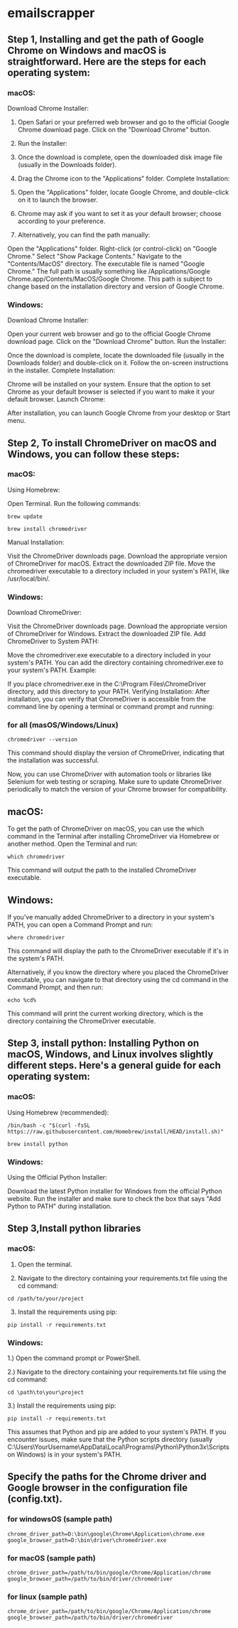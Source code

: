 # emailscrapper

## Step 1, Installing and get the path of Google Chrome on Windows and macOS is straightforward. Here are the steps for each operating system:

### macOS:
Download Chrome Installer:

1. Open Safari or your preferred web browser and go to the official Google Chrome download page.
Click on the "Download Chrome" button.

2. Run the Installer:

3. Once the download is complete, open the downloaded disk image file (usually in the Downloads folder).
4. Drag the Chrome icon to the "Applications" folder.
Complete Installation:

5. Open the "Applications" folder, locate Google Chrome, and double-click on it to launch the browser.
6. Chrome may ask if you want to set it as your default browser; choose according to your preference.
7. Alternatively, you can find the path manually:

Open the "Applications" folder.
Right-click (or control-click) on "Google Chrome."
Select "Show Package Contents."
Navigate to the "Contents/MacOS" directory.
The executable file is named "Google Chrome."
The full path is usually something like /Applications/Google Chrome.app/Contents/MacOS/Google Chrome. This path is subject to change based on the installation directory and version of Google Chrome.

### Windows:
Download Chrome Installer:

Open your current web browser and go to the official Google Chrome download page.
Click on the "Download Chrome" button.
Run the Installer:

Once the download is complete, locate the downloaded file (usually in the Downloads folder) and double-click on it.
Follow the on-screen instructions in the installer.
Complete Installation:

Chrome will be installed on your system. Ensure that the option to set Chrome as your default browser is selected if you want to make it your default browser.
Launch Chrome:

After installation, you can launch Google Chrome from your desktop or Start menu.

## Step 2, To install ChromeDriver on macOS and Windows, you can follow these steps:

### macOS:
Using Homebrew:

Open Terminal.
Run the following commands:
```
brew update
```
```
brew install chromedriver
```

Manual Installation:

Visit the ChromeDriver downloads page.
Download the appropriate version of ChromeDriver for macOS.
Extract the downloaded ZIP file.
Move the chromedriver executable to a directory included in your system's PATH, like /usr/local/bin/.


### Windows:
Download ChromeDriver:

Visit the ChromeDriver downloads page.
Download the appropriate version of ChromeDriver for Windows.
Extract the downloaded ZIP file.
Add ChromeDriver to System PATH:

Move the chromedriver.exe executable to a directory included in your system's PATH. You can add the directory containing chromedriver.exe to your system's PATH.
Example:

If you place chromedriver.exe in the C:\Program Files\ChromeDriver directory, add this directory to your PATH.
Verifying Installation:
After installation, you can verify that ChromeDriver is accessible from the command line by opening a terminal or command prompt and running:

### for all (masOS/Windows/Linux)
```
chromedriver --version
```
This command should display the version of ChromeDriver, indicating that the installation was successful.

Now, you can use ChromeDriver with automation tools or libraries like Selenium for web testing or scraping. Make sure to update ChromeDriver periodically to match the version of your Chrome browser for compatibility.

## macOS:
To get the path of ChromeDriver on macOS, you can use the which command in the Terminal after installing ChromeDriver via Homebrew or another method. Open the Terminal and run:

```
which chromedriver
```
This command will output the path to the installed ChromeDriver executable.

## Windows:
If you've manually added ChromeDriver to a directory in your system's PATH, you can open a Command Prompt and run:

```
where chromedriver
```

This command will display the path to the ChromeDriver executable if it's in the system's PATH.

Alternatively, if you know the directory where you placed the ChromeDriver executable, you can navigate to that directory using the cd command in the Command Prompt, and then run:

```
echo %cd%
```
This command will print the current working directory, which is the directory containing the ChromeDriver executable.


## Step 3, install python: Installing Python on macOS, Windows, and Linux involves slightly different steps. Here's a general guide for each operating system:

### macOS:
Using Homebrew (recommended):
```
/bin/bash -c "$(curl -fsSL https://raw.githubusercontent.com/Homebrew/install/HEAD/install.sh)"
```
```
brew install python
```

### Windows:
Using the Official Python Installer:

Download the latest Python installer for Windows from the official Python website.
Run the installer and make sure to check the box that says "Add Python to PATH" during installation.

## Step 3,Install python libraries
### macOS:

1. Open the terminal.

2. Navigate to the directory containing your requirements.txt file using the cd command:
```
cd /path/to/your/project
```
3. Install the requirements using pip:
```
pip install -r requirements.txt
```

### Windows:
1.) Open the command prompt or PowerShell.

2.) Navigate to the directory containing your requirements.txt file using the cd command:
```
cd \path\to\your\project
```
3.) Install the requirements using pip:
```
pip install -r requirements.txt
```
This assumes that Python and pip are added to your system's PATH. If you encounter issues, make sure that the Python scripts directory (usually C:\Users\YourUsername\AppData\Local\Programs\Python\Python3x\Scripts on Windows) is in your system's PATH.


## Specify the paths for the Chrome driver and Google browser in the configuration file (config.txt).

### for windowsOS (sample path)
```
chrome_driver_path=D:\bin\google\Chrome\Application\chrome.exe
google_browser_path=D:\bin\driver\chromedriver.exe
```
### for macOS (sample path)
```
chrome_driver_path=/path/to/bin/google/Chrome/Application/chrome
google_browser_path=/path/to/bin/driver/chromedriver
```
### for linux (sample path)
```
chrome_driver_path=/path/to/bin/google/Chrome/Application/chrome
google_browser_path=/path/to/bin/driver/chromedriver
```
